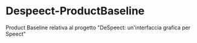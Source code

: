 # Despeect-ProductBaseline
Product Baseline relativa al progetto "DeSpeect: un'interfaccia grafica per Speect"
